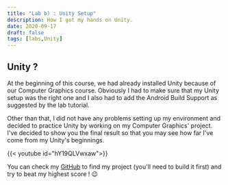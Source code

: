 ```yaml
---
title: "Lab b) : Unity Setup"
description: How I got my hands on Unity.
date: 2020-09-17
draft: false
tags: [labs,Unity]
---
```


## Unity ?

At the beginning of this course, we had already installed Unity because of our Computer Graphics course. Obviously I had to make sure that my Unity setup was the right one and I also had to add the Android Build Support as suggested by the lab tutorial.  

Other than that, I did not have any problems setting up my environment and decided to practice Unity by working on my Computer Graphics' project.
I've decided to show you the final result so that you may see how far I've come from my Unity's beginnings.

{{< youtube id="hY19QLVwxaw">}}  
    

You can check my [GitHub](https://github.com/celol/3DPlatformer) to find my project (you'll need to build it first) and try to beat my highest score ! :wink: